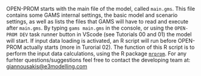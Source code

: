 OPEN-PROM starts with the main file of the model, called `main.gms`. This file contains some GAMS internal settings, the basic model and scenario settings, as well as lists the files that GAMS will have to read and execute after `main.gms`. By typing `gams main.gms` in the console, or using the `OPEN-PROM DEV` task runner button in VScode (see Tutorials 00 and 01) the model will start. If input data loading is activated, an R script will run before OPEN-PROM actually starts (more in Turorial 02). The function of this R script is to perform the input data calculations, using the R package [`mrprom`](https://github.com/e3modelling/mrprom).
For any furhter questions/suggestions feel free to contact the developing team at: giannousakis@e3modelling.com
